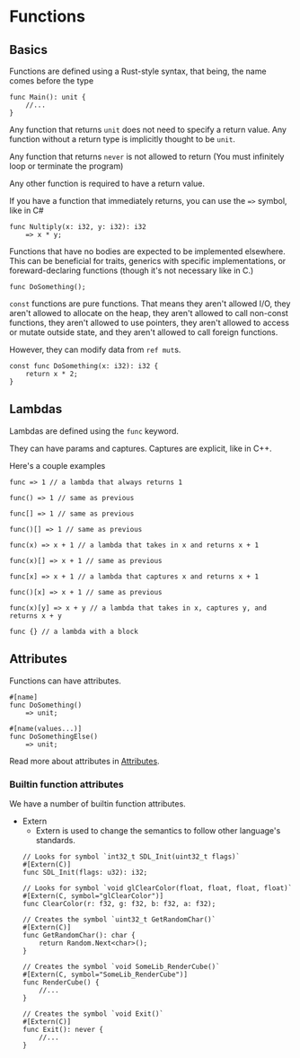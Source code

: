 # Functions

## Basics

Functions are defined using a Rust-style syntax, that being, the name comes
before the type

```
func Main(): unit {
    //...
}
```

Any function that returns `unit` does not need to specify a return value. Any
function without a return type is implicitly thought to be `unit`.

Any function that returns `never` is not allowed to return (You must infinitely
loop or terminate the program)

Any other function is required to have a return value.

If you have a function that immediately returns, you can use the `=>` symbol,
like in C#

```
func Nultiply(x: i32, y: i32): i32
    => x * y;
```

Functions that have no bodies are expected to be implemented elsewhere. This can
be beneficial for traits, generics with specific implementations, or
foreward-declaring functions (though it's not necessary like in C.)

```
func DoSomething();
```

`const` functions are pure functions. That means they aren't allowed I/O, they
aren't allowed to allocate on the heap, they aren't allowed to call non-const
functions, they aren't allowed to use pointers, they aren't allowed to access or
mutate outside state, and they aren't allowed to call foreign functions.

However, they can modify data from `ref mut`s.

```
const func DoSomething(x: i32): i32 {
    return x * 2;
}
```

## Lambdas

Lambdas are defined using the `func` keyword.

They can have params and captures. Captures are explicit, like in C++.

Here's a couple examples

```
func => 1 // a lambda that always returns 1

func() => 1 // same as previous

func[] => 1 // same as previous

func()[] => 1 // same as previous

func(x) => x + 1 // a lambda that takes in x and returns x + 1

func(x)[] => x + 1 // same as previous

func[x] => x + 1 // a lambda that captures x and returns x + 1

func()[x] => x + 1 // same as previous

func(x)[y] => x + y // a lambda that takes in x, captures y, and returns x + y

func {} // a lambda with a block
```

## Attributes

Functions can have attributes.

```
#[name]
func DoSomething()
    => unit;

#[name(values...)]
func DoSomethingElse()
    => unit;
```

Read more about attributes in [Attributes](Attributes.md).

### Builtin function attributes

We have a number of builtin function attributes.

- Extern
    - Extern is used to change the semantics to follow other language's standards.
    ```
    // Looks for symbol `int32_t SDL_Init(uint32_t flags)`
    #[Extern(C)]
    func SDL_Init(flags: u32): i32;

    // Looks for symbol `void glClearColor(float, float, float, float)`
    #[Extern(C, symbol="glClearColor")]
    func ClearColor(r: f32, g: f32, b: f32, a: f32);

    // Creates the symbol `uint32_t GetRandomChar()`
    #[Extern(C)]
    func GetRandomChar(): char {
        return Random.Next<char>();
    }

    // Creates the symbol `void SomeLib_RenderCube()`
    #[Extern(C, symbol="SomeLib_RenderCube")]
    func RenderCube() {
        //...
    }

    // Creates the symbol `void Exit()`
    #[Extern(C)]
    func Exit(): never {
        //...
    }
    ```
